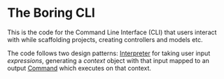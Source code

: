 # The Boring CLI
This is the code for the Command Line Interface (CLI) that users interact with while scaffolding projects, creating controllers and models etc.

The code follows two design patterns: [Interpreter](https://www.oodesign.com/interpreter-pattern.html) for taking user input _expressions_, generating a _context_ object with that input mapped to an output [Command](https://www.oodesign.com/command-pattern.html) which executes on that context.
